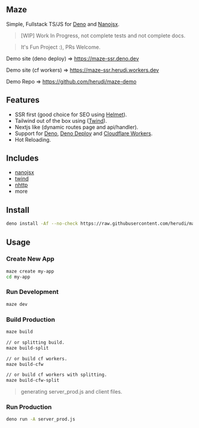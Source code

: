 ## Maze

Simple, Fullstack TS/JS for [Deno](https://deno.land/) and
[Nanojsx](https://nanojsx.io/).

> [WIP] Work In Progress, not complete tests and not complete docs.

> It's Fun Project :), PRs Welcome.

Demo site (deno deploy) => https://maze-ssr.deno.dev

Demo site (cf workers) => https://maze-ssr.herudi.workers.dev

Demo Repo => https://github.com/herudi/maze-demo

## Features

- SSR first (good choice for SEO using
  [Helmet](https://nanojsx.io/components.html#helmet)).
- Tailwind out of the box using ([Twind](https://twind.dev/)).
- Nextjs like (dynamic routes page and api/handler).
- Support for [Deno](https://deno.land), [Deno Deploy](https://deno.com/deploy)
  and [Cloudflare Workers](https://workers.cloudflare.com).
- Hot Reloading.

## Includes

- [nanojsx](https://nanojsx.io/)
- [twind](https://twind.dev/)
- [nhttp](https://nhttp.deno.dev)
- more

## Install

```bash
deno install -Af --no-check https://raw.githubusercontent.com/herudi/maze/master/maze.ts
```

## Usage

### Create New App

```bash
maze create my-app
cd my-app
```

### Run Development

```bash
maze dev
```

### Build Production

```bash
maze build

// or splitting build.
maze build-split

// or build cf workers.
maze build-cfw

// or build cf workers with splitting.
maze build-cfw-split
```

> generating server_prod.js and client files.

### Run Production

```bash
deno run -A server_prod.js
```
